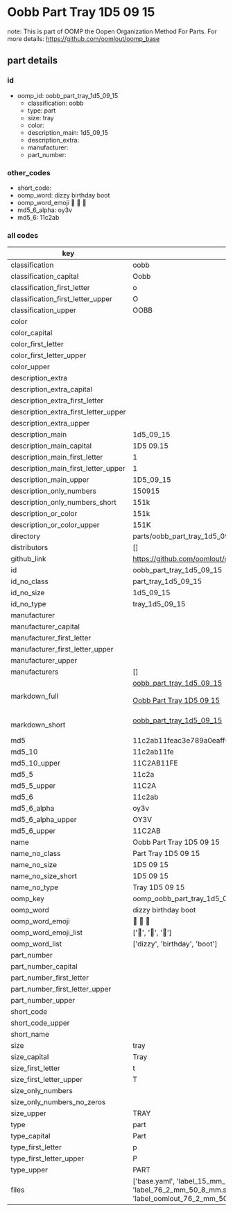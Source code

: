 # Oobb Part Tray 1D5 09 15  

note: This is part of OOMP the Oopen Organization Method For Parts. For more details: https://github.com/oomlout/oomp_base

##  part details





### id
* oomp_id: oobb_part_tray_1d5_09_15
  * classification: oobb
  * type: part
  * size: tray
  * color: 
  * description_main: 1d5_09_15
  * description_extra: 
  * manufacturer: 
  * part_number: 

### other_codes
* short_code: 
* oomp_word: dizzy birthday boot
* oomp_word_emoji :dizzy: :birthday: :boot:
* md5_6_alpha: oy3v
* md5_6: 11c2ab

### all codes 
| key | value |  
| --- | --- |  
| classification | oobb |  
| classification_capital | Oobb |  
| classification_first_letter | o |  
| classification_first_letter_upper | O |  
| classification_upper | OOBB |  
| color |  |  
| color_capital |  |  
| color_first_letter |  |  
| color_first_letter_upper |  |  
| color_upper |  |  
| description_extra |  |  
| description_extra_capital |  |  
| description_extra_first_letter |  |  
| description_extra_first_letter_upper |  |  
| description_extra_upper |  |  
| description_main | 1d5_09_15 |  
| description_main_capital | 1D5 09.15 |  
| description_main_first_letter | 1 |  
| description_main_first_letter_upper | 1 |  
| description_main_upper | 1D5_09_15 |  
| description_only_numbers | 150915 |  
| description_only_numbers_short | 151k |  
| description_or_color | 151k |  
| description_or_color_upper | 151K |  
| directory | parts/oobb_part_tray_1d5_09_15 |  
| distributors | [] |  
| github_link | https://github.com/oomlout/oomlout_oomp_part_src/tree/main/parts/oobb_part_tray_1d5_09_15/working |  
| id | oobb_part_tray_1d5_09_15 |  
| id_no_class | part_tray_1d5_09_15 |  
| id_no_size | 1d5_09_15 |  
| id_no_type | tray_1d5_09_15 |  
| manufacturer |  |  
| manufacturer_capital |  |  
| manufacturer_first_letter |  |  
| manufacturer_first_letter_upper |  |  
| manufacturer_upper |  |  
| manufacturers | [] |  
| markdown_full | [oobb_part_tray_1d5_09_15](https://github.com/oomlout/oomlout_oomp_part_src/tree/main/parts/oobb_part_tray_1d5_09_15/working)<br>[](https://github.com/oomlout/oomlout_oomp_part_src/tree/main/parts/oobb_part_tray_1d5_09_15/working)<br>[Oobb Part Tray 1D5 09 15](https://github.com/oomlout/oomlout_oomp_part_src/tree/main/parts/oobb_part_tray_1d5_09_15/working)<br><br> |  
| markdown_short | [oobb_part_tray_1d5_09_15](https://github.com/oomlout/oomlout_oomp_part_src/tree/main/parts/oobb_part_tray_1d5_09_15/working)<br><br> |  
| md5 | 11c2ab11feac3e789a0eaff0858b604b |  
| md5_10 | 11c2ab11fe |  
| md5_10_upper | 11C2AB11FE |  
| md5_5 | 11c2a |  
| md5_5_upper | 11C2A |  
| md5_6 | 11c2ab |  
| md5_6_alpha | oy3v |  
| md5_6_alpha_upper | OY3V |  
| md5_6_upper | 11C2AB |  
| name | Oobb Part Tray 1D5 09 15 |  
| name_no_class | Part Tray 1D5 09 15 |  
| name_no_size | 1D5 09 15 |  
| name_no_size_short | 1D5 09 15 |  
| name_no_type | Tray 1D5 09 15 |  
| oomp_key | oomp_oobb_part_tray_1d5_09_15 |  
| oomp_word | dizzy birthday boot |  
| oomp_word_emoji | :dizzy: :birthday: :boot: |  
| oomp_word_emoji_list | [':dizzy:', ':birthday:', ':boot:'] |  
| oomp_word_list | ['dizzy', 'birthday', 'boot'] |  
| part_number |  |  
| part_number_capital |  |  
| part_number_first_letter |  |  
| part_number_first_letter_upper |  |  
| part_number_upper |  |  
| short_code |  |  
| short_code_upper |  |  
| short_name |  |  
| size | tray |  
| size_capital | Tray |  
| size_first_letter | t |  
| size_first_letter_upper | T |  
| size_only_numbers |  |  
| size_only_numbers_no_zeros |  |  
| size_upper | TRAY |  
| type | part |  
| type_capital | Part |  
| type_first_letter | p |  
| type_first_letter_upper | P |  
| type_upper | PART |  
| files | ['base.yaml', 'label_15_mm_30_mm.pdf', 'label_15_mm_30_mm.svg', 'label_76_2_mm_50_8_mm.pdf', 'label_76_2_mm_50_8_mm.svg', 'label_oomlout_76_2_mm_50_8_mm.pdf', 'label_oomlout_76_2_mm_50_8_mm.svg', 'readme.md', 'working.json', 'working.yaml'] |  
